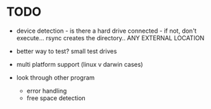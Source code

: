 # TODO

* device detection - is there a hard drive connected - if not, don't execute... rsync creates the directory.. ANY EXTERNAL LOCATION
* better way to test? small test drives

* multi platform support (linux v darwin cases)
* look through other program
    * error handling
    * free space detection

